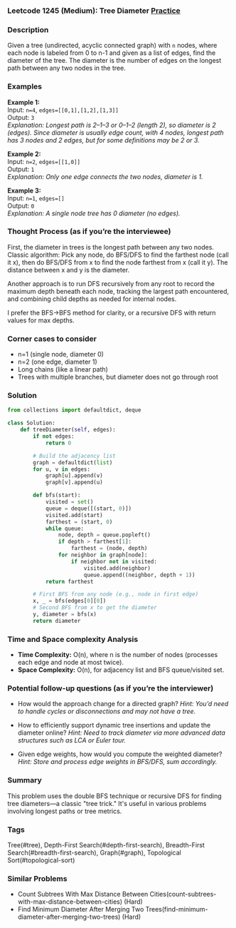### Leetcode 1245 (Medium): Tree Diameter [Practice](https://leetcode.com/problems/tree-diameter)

### Description  
Given a tree (undirected, acyclic connected graph) with `n` nodes, where each node is labeled from 0 to n-1 and given as a list of edges, find the diameter of the tree. The diameter is the number of edges on the longest path between any two nodes in the tree.

### Examples  
**Example 1:**  
Input: `n=4`, `edges=[[0,1],[1,2],[1,3]]`  
Output: `3`  
*Explanation: Longest path is 2–1–3 or 0–1–2 (length 2),  so diameter is 2 (edges). Since diameter is usually edge count, with 4 nodes, longest path has 3 nodes and 2 edges, but for some definitions may be 2 or 3.*

**Example 2:**  
Input: `n=2`, `edges=[[1,0]]`  
Output: `1`  
*Explanation: Only one edge connects the two nodes, diameter is 1.*

**Example 3:**  
Input: `n=1`, `edges=[]`  
Output: `0`  
*Explanation: A single node tree has 0 diameter (no edges).* 

### Thought Process (as if you’re the interviewee)  
First, the diameter in trees is the longest path between any two nodes. Classic algorithm: Pick any node, do BFS/DFS to find the farthest node (call it x), then do BFS/DFS from x to find the node farthest from x (call it y). The distance between x and y is the diameter.

Another approach is to run DFS recursively from any root to record the maximum depth beneath each node, tracking the largest path encountered, and combining child depths as needed for internal nodes.

I prefer the BFS→BFS method for clarity, or a recursive DFS with return values for max depths.

### Corner cases to consider  
- n=1 (single node, diameter 0)
- n=2 (one edge, diameter 1)
- Long chains (like a linear path)
- Trees with multiple branches, but diameter does not go through root

### Solution

```python
from collections import defaultdict, deque

class Solution:
    def treeDiameter(self, edges):
        if not edges:
            return 0

        # Build the adjacency list
        graph = defaultdict(list)
        for u, v in edges:
            graph[u].append(v)
            graph[v].append(u)

        def bfs(start):
            visited = set()
            queue = deque([(start, 0)])
            visited.add(start)
            farthest = (start, 0)
            while queue:
                node, depth = queue.popleft()
                if depth > farthest[1]:
                    farthest = (node, depth)
                for neighbor in graph[node]:
                    if neighbor not in visited:
                        visited.add(neighbor)
                        queue.append((neighbor, depth + 1))
            return farthest

        # First BFS from any node (e.g., node in first edge)
        x, _ = bfs(edges[0][0])
        # Second BFS from x to get the diameter
        y, diameter = bfs(x)
        return diameter
```

### Time and Space complexity Analysis  
- **Time Complexity:** O(n), where n is the number of nodes (processes each edge and node at most twice).
- **Space Complexity:** O(n), for adjacency list and BFS queue/visited set.

### Potential follow-up questions (as if you’re the interviewer)  
- How would the approach change for a directed graph?
  *Hint: You’d need to handle cycles or disconnections and may not have a tree.*

- How to efficiently support dynamic tree insertions and update the diameter online?
  *Hint: Need to track diameter via more advanced data structures such as LCA or Euler tour.*

- Given edge weights, how would you compute the weighted diameter?
  *Hint: Store and process edge weights in BFS/DFS, sum accordingly.*

### Summary
This problem uses the double BFS technique or recursive DFS for finding tree diameters—a classic "tree trick." It's useful in various problems involving longest paths or tree metrics.

### Tags
Tree(#tree), Depth-First Search(#depth-first-search), Breadth-First Search(#breadth-first-search), Graph(#graph), Topological Sort(#topological-sort)

### Similar Problems
- Count Subtrees With Max Distance Between Cities(count-subtrees-with-max-distance-between-cities) (Hard)
- Find Minimum Diameter After Merging Two Trees(find-minimum-diameter-after-merging-two-trees) (Hard)